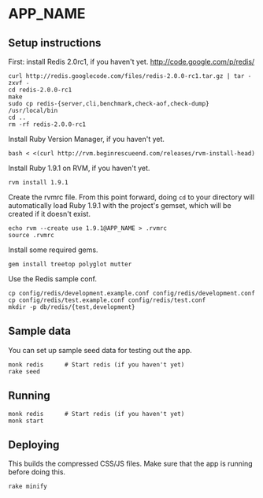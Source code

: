 APP_NAME
========

Setup instructions
------------------

  First: install Redis 2.0rc1, if you haven't yet.
  http://code.google.com/p/redis/

    curl http://redis.googlecode.com/files/redis-2.0.0-rc1.tar.gz | tar -zxvf -
    cd redis-2.0.0-rc1
    make
    sudo cp redis-{server,cli,benchmark,check-aof,check-dump} /usr/local/bin
    cd ..
    rm -rf redis-2.0.0-rc1

  Install Ruby Version Manager, if you haven't yet.

    bash < <(curl http://rvm.beginrescueend.com/releases/rvm-install-head)

  Install Ruby 1.9.1 on RVM, if you haven't yet.

    rvm install 1.9.1

  Create the rvmrc file. From this point forward, doing `cd` to your directory
  will automatically load Ruby 1.9.1 with the project's gemset, which will be
  created if it doesn't exist.

    echo rvm --create use 1.9.1@APP_NAME > .rvmrc
    source .rvmrc

  Install some required gems.

    gem install treetop polyglot mutter

  Use the Redis sample conf.

    cp config/redis/development.example.conf config/redis/development.conf
    cp config/redis/test.example.conf config/redis/test.conf
    mkdir -p db/redis/{test,development}

Sample data
-----------

You can set up sample seed data for testing out the app.
    
    monk redis      # Start redis (if you haven't yet)
    rake seed

Running
-------

    monk redis      # Start redis (if you haven't yet)
    monk start

Deploying
---------

  This builds the compressed CSS/JS files.
  Make sure that the app is running before doing this.

    rake minify
